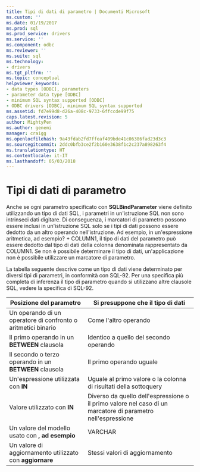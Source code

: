 ```yaml
---
title: Tipi di dati di parametro | Documenti Microsoft
ms.custom: ''
ms.date: 01/19/2017
ms.prod: sql
ms.prod_service: drivers
ms.service: ''
ms.component: odbc
ms.reviewer: ''
ms.suite: sql
ms.technology:
- drivers
ms.tgt_pltfrm: ''
ms.topic: conceptual
helpviewer_keywords:
- data types [ODBC], parameters
- parameter data type [ODBC]
- minimum SQL syntax supported [ODBC]
- ODBC drivers [ODBC], minimum SQL syntax supported
ms.assetid: fd7e99d8-d26a-408c-9733-6ffccde99f75
caps.latest.revision: 5
author: MightyPen
ms.author: genemi
manager: craigg
ms.openlocfilehash: 9a43fdab2fd7ffeaf409bde41c06386fad23d3c3
ms.sourcegitcommit: 2ddc0bfb3ce2f2b160e3638f1c2c237a898263f4
ms.translationtype: HT
ms.contentlocale: it-IT
ms.lasthandoff: 05/03/2018
---
```

# <a name="parameter-data-types"></a>Tipi di dati di parametro
Anche se ogni parametro specificato con **SQLBindParameter** viene definito utilizzando un tipo di dati SQL, i parametri in un'istruzione SQL non sono intrinseci dati digitare. Di conseguenza, i marcatori di parametro possono essere inclusi in un'istruzione SQL solo se i tipi di dati possono essere dedotto da un altro operando nell'istruzione. Ad esempio, in un'espressione aritmetica, ad esempio? + COLUMN1, il tipo di dati del parametro può essere dedotto dal tipo di dati della colonna denominata rappresentato da COLUMN1. Se non è possibile determinare il tipo di dati, un'applicazione non è possibile utilizzare un marcatore di parametro.  
  
 La tabella seguente descrive come un tipo di dati viene determinato per diversi tipi di parametri, in conformità con SQL-92. Per una specifica più completa di inferenza il tipo di parametro quando si utilizzano altre clausole SQL, vedere la specifica di SQL-92.  
  
|Posizione del parametro|Si presuppone che il tipo di dati|  
|---------------------------|-----------------------|  
|Un operando di un operatore di confronto o aritmetici binario|Come l'altro operando|  
|Il primo operando in un **BETWEEN** clausola|Identico a quello del secondo operando|  
|Il secondo o terzo operando in un **BETWEEN** clausola|Il primo operando uguale|  
|Un'espressione utilizzata con **IN**|Uguale al primo valore o la colonna di risultati della sottoquery|  
|Valore utilizzato con **IN**|Diverso da quello dell'espressione o il primo valore nel caso di un marcatore di parametro nell'espressione|  
|Un valore del modello usato con **, ad esempio**|VARCHAR|  
|Un valore di aggiornamento utilizzato con **aggiornare**|Stessi valori di aggiornamento|
